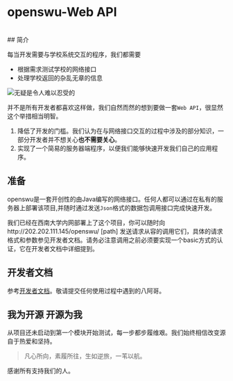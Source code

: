 **openswu-Web API**
=================
<br />
## 简介

每当开发需要与学校系统交互的程序，我们都需要

- 根据需求测试学校的网络接口
- 处理学校返回的杂乱无章的信息

![](http://imgsrc.baidu.com/forum/pic/item/72913912b31bb0519dd64ff7347adab448ede062.jpg "无疑是令人难以忍受的")


并不是所有开发者都喜欢这样做，我们自然而然的想到要做一套`Web API`，很显然这个举措相当明智。

1. 降低了开发的门槛。我们认为在与网络接口交互的过程中涉及的部分知识，一部分开发者并不想关心**也不需要关心**。
2. 实现了一个简易的服务器端程序，以便我们能够快速开发我们自己的应用程序。

## 准备
openswu是一套开创性的由Java编写的网络接口。任何人都可以通过在私有的服务器上部署该项目,并随时通过发送`Json`格式的数据包调用接口完成快速开发。

我们已经在西南大学内网部署上了这个项目，你可以随时向http://202.202.111.145/openswu/ [path] 发送请求从容的调用它们，具体的请求格式和参数参见开发者文档。请务必注意调用之前必须要实现一个basic方式的认证，它在开发者文档中详细提到。
## <span id="doc">开发者文档<span>

参考[开发者文档](https://github.com/swuos/openswu-webapi/wiki)。敬请提交任何使用过程中遇到的八阿哥。

## 我为开源 开源为我

从项目还未启动到第一个模块开始测试，每一步都步履维艰。我们始终相信改变源自于热爱和坚持。

> 凡心所向，素履所往，生如逆旅，一苇以航。

感谢所有支持我们的人。
